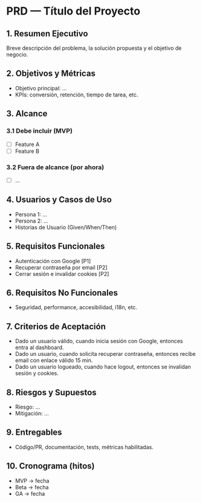 
# PRD — Título del Proyecto

## 1. Resumen Ejecutivo
Breve descripción del problema, la solución propuesta y el objetivo de negocio.

## 2. Objetivos y Métricas
- Objetivo principal: ...
- KPIs: conversión, retención, tiempo de tarea, etc.

## 3. Alcance
### 3.1 Debe incluir (MVP)
- [ ] Feature A
- [ ] Feature B
### 3.2 Fuera de alcance (por ahora)
- [ ] ...

## 4. Usuarios y Casos de Uso
- Persona 1: ...
- Persona 2: ...
- Historias de Usuario (Given/When/Then)

## 5. Requisitos Funcionales
- Autenticación con Google [P1]
- Recuperar contraseña por email [P2]
- Cerrar sesión e invalidar cookies [P2]

## 6. Requisitos No Funcionales
- Seguridad, performance, accesibilidad, i18n, etc.

## 7. Criterios de Aceptación
- Dado un usuario válido, cuando inicia sesión con Google, entonces entra al dashboard.
- Dado un usuario, cuando solicita recuperar contraseña, entonces recibe email con enlace válido 15 min.
- Dado un usuario logueado, cuando hace logout, entonces se invalidan sesión y cookies.

## 8. Riesgos y Supuestos
- Riesgo: ...
- Mitigación: ...

## 9. Entregables
- Código/PR, documentación, tests, métricas habilitadas.

## 10. Cronograma (hitos)
- MVP → fecha
- Beta → fecha
- GA → fecha
